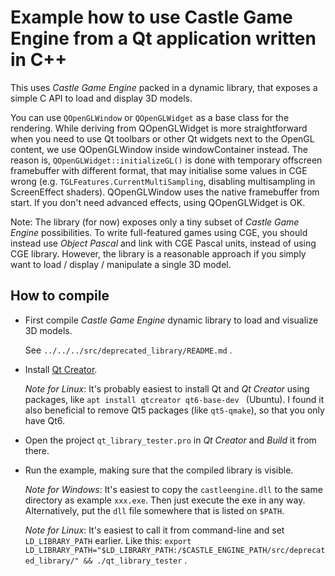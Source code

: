 # Example how to use Castle Game Engine from a Qt application written in C++

This uses _Castle Game Engine_ packed in a dynamic library, that exposes a simple C API to load and display 3D models.

You can use `QOpenGLWindow` or `QOpenGLWidget` as a base class for the rendering. While deriving from QOpenGLWidget is more straightforward when you need to use Qt toolbars or other Qt widgets next to the OpenGL content, we use QOpenGLWindow inside windowContainer instead. The reason is, `QOpenGLWidget::initializeGL()` is done with temporary offscreen framebuffer with different format, that may initialise some values in CGE wrong (e.g. `TGLFeatures.CurrentMultiSampling`, disabling multisampling in ScreenEffect shaders). QOpenGLWindow uses the native framebuffer from start. If you don't need advanced effects, using QOpenGLWidget is OK.

Note: The library (for now) exposes only a tiny subset of _Castle Game Engine_ possibilities. To write full-featured games using CGE, you should instead use _Object Pascal_ and link with CGE Pascal units, instead of using CGE library. However, the library is a reasonable approach if you simply want to load / display / manipulate a single 3D model.

## How to compile

- First compile _Castle Game Engine_ dynamic library to load and visualize 3D models.

    See `../../../src/deprecated_library/README.md` .

- Install <a href="https://www.qt.io/download">Qt Creator</a>.

    _Note for Linux_: It's probably easiest to install Qt and _Qt Creator_ using packages, like `apt install qtcreator qt6-base-dev ` (Ubuntu). I found it also beneficial to remove Qt5 packages (like `qt5-qmake`), so that you only have Qt6.

- Open the project `qt_library_tester.pro` in _Qt Creator_ and _Build_ it from there.

- Run the example, making sure that the compiled library is visible.

    _Note for Windows_: It's easiest to copy the `castleengine.dll` to the same directory as example `xxx.exe`. Then just execute the exe in any way. Alternatively, put the `dll` file somewhere that is listed on `$PATH`.

    _Note for Linux_: It's easiest to call it from command-line and set `LD_LIBRARY_PATH` earlier. Like this: `export LD_LIBRARY_PATH="$LD_LIBRARY_PATH:/$CASTLE_ENGINE_PATH/src/deprecated_library/" && ./qt_library_tester` .
